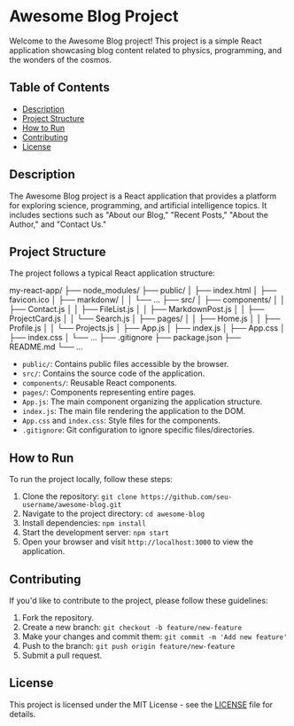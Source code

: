# Awesome Blog Project

Welcome to the Awesome Blog project! This project is a simple React application showcasing blog content related to physics, programming, and the wonders of the cosmos.

## Table of Contents

- [Description](#description)
- [Project Structure](#project-structure)
- [How to Run](#how-to-run)
- [Contributing](#contributing)
- [License](#license)

## Description

The Awesome Blog project is a React application that provides a platform for exploring science, programming, and artificial intelligence topics. It includes sections such as "About our Blog," "Recent Posts," "About the Author," and "Contact Us."

## Project Structure

The project follows a typical React application structure:

my-react-app/
├── node_modules/
├── public/
│ ├── index.html
│ ├── favicon.ico
│ ├── markdonw/
│ │ └── ...
├── src/
│ ├── components/
│ │ ├── Contact.js
│ │ ├── FileList.js
│ │ ├── MarkdownPost.js
│ │ ├── ProjectCard.js
│ │ └── Search.js
│ ├── pages/
│ │ ├── Home.js
│ │ ├── Profile.js
│ │ └── Projects.js
│ ├── App.js
│ ├── index.js
│ ├── App.css
│ ├── index.css
│ └── ...
├── .gitignore
├── package.json
├── README.md
└── ...

- `public/`: Contains public files accessible by the browser.
- `src/`: Contains the source code of the application.
- `components/`: Reusable React components.
- `pages/`: Components representing entire pages.
- `App.js`: The main component organizing the application structure.
- `index.js`: The main file rendering the application to the DOM.
- `App.css` and `index.css`: Style files for the components.
- `.gitignore`: Git configuration to ignore specific files/directories.

## How to Run

To run the project locally, follow these steps:

1. Clone the repository: `git clone https://github.com/seu-username/awesome-blog.git`
2. Navigate to the project directory: `cd awesome-blog`
3. Install dependencies: `npm install`
4. Start the development server: `npm start`
5. Open your browser and visit `http://localhost:3000` to view the application.

## Contributing

If you'd like to contribute to the project, please follow these guidelines:

1. Fork the repository.
2. Create a new branch: `git checkout -b feature/new-feature`
3. Make your changes and commit them: `git commit -m 'Add new feature'`
4. Push to the branch: `git push origin feature/new-feature`
5. Submit a pull request.

## License

This project is licensed under the MIT License - see the [LICENSE](LICENSE) file for details.
